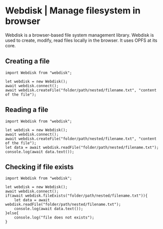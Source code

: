 # Webdisk | Manage filesystem in browser

Webdisk is a browser-based file system management library. Webdisk is used to create, modify, read files locally in the browser. It uses OPFS at its core.

## Creating a file

```
import Webdisk from "webdisk";

let webdisk = new Webdisk();
await webdisk.connect();
await webdisk.createFile("folder/path/nested/filename.txt", "content of the file");

```

## Reading a file

```
import Webdisk from "webdisk";

let webdisk = new Webdisk();
await webdisk.connect();
await webdisk.createFile("folder/path/nested/filename.txt", "content of the file");
let data = await webdisk.readFile("folder/path/nested/filename.txt");
console.log(await data.text());

```

## Checking if file exists

```
import Webdisk from "webdisk";

let webdisk = new Webdisk();
await webdisk.connect();
if(await webdisk.fileExists("folder/path/nested/filename.txt")){
    let data = await webdisk.readFile("folder/path/nested/filename.txt");
    console.log(await data.text());
}else{
    console.log("file does not exists");
}


```
